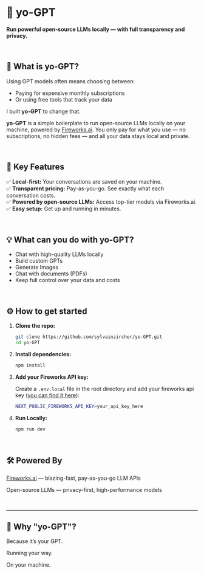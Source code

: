 # 🧠 yo-GPT

**Run powerful open-source LLMs locally — with full transparency and privacy.**

<br />

## 🚀 What is yo-GPT?

Using GPT models often means choosing between:

- Paying for expensive monthly subscriptions
- Or using free tools that track your data

I built **yo-GPT** to change that.

**yo-GPT** is a simple boilerplate to run open-source LLMs locally on your machine, powered by [Fireworks.ai](https://fireworks.ai). You only pay for what you use — no subscriptions, no hidden fees — and all your data stays local and private.

<br />

## 🔑 Key Features

✅ **Local-first:** Your conversations are saved on your machine.  
✅ **Transparent pricing:** Pay-as-you-go. See exactly what each conversation costs.  
✅ **Powered by open-source LLMs:** Access top-tier models via Fireworks.ai.  
✅ **Easy setup:** Get up and running in minutes.

<br />

## 💡 What can you do with yo-GPT?

- Chat with high-quality LLMs locally
- Build custom GPTs
- Generate Images
- Chat with documents (PDFs)
- Keep full control over your data and costs

<br />

## ⚙️ How to get started

1. **Clone the repo:**

   ```bash
   git clone https://github.com/sylvainzircher/yo-GPT.git
   cd yo-GPT

   ```

2. **Install dependencies:**

   ```bash
   npm install

   ```

3. **Add your Fireworks API key:**

   Create a `.env.local` file in the root directory and add your fireworks api key ([you can find it here](https://fireworks.ai/account/api-keys)):

   ```bash
   NEXT_PUBLIC_FIREWORKS_API_KEY=your_api_key_here

   ```

4. **Run Locally:**

   ```bash
   npm run dev
   ```

<br />

## 🛠 Powered By

[Fireworks.ai](https://fireworks.ai) — blazing-fast, pay-as-you-go LLM APIs

Open-source LLMs — privacy-first, high-performance models

<br />

---

## 🙌 Why "yo-GPT"?

Because it’s your GPT.

Running your way.

On your machine.
